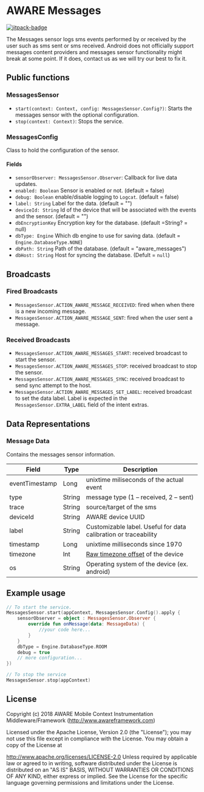# AWARE Messages

[![jitpack-badge](https://jitpack.io/v/awareframework/com.aware.android.sensor.messages.svg)](https://jitpack.io/#awareframework/com.aware.android.sensor.messages)

The Messages sensor logs sms events performed by or received by the user such as sms sent or sms received. Android does not officially support messages content providers and messages sensor functionality might break at some point. If it does, contact us as we will try our best to fix it.

<!-- This sensor does not record personal information, such as phone numbers or contact information. Instead, an unique ID is assigned that is irreversible (SHA-1 encryption) but it is always the same for the same source.  -->

## Public functions

### MessagesSensor

+ `start(context: Context, config: MessagesSensor.Config?)`: Starts the messages sensor with the optional configuration.
+ `stop(context: Context)`: Stops the service.

### MessagesConfig

Class to hold the configuration of the sensor.

#### Fields

+ `sensorObserver: MessagesSensor.Observer`: Callback for live data updates.
+ `enabled: Boolean` Sensor is enabled or not. (default = false)
+ `debug: Boolean` enable/disable logging to `Logcat`. (default = false)
+ `label: String` Label for the data. (default = "")
+ `deviceId: String` Id of the device that will be associated with the events and the sensor. (default = "")
+ `dbEncryptionKey` Encryption key for the database. (default =String? = null)
+ `dbType: Engine` Which db engine to use for saving data. (default = `Engine.DatabaseType.NONE`)
+ `dbPath: String` Path of the database. (default = "aware_messages")
+ `dbHost: String` Host for syncing the database. (Defult = `null`)

## Broadcasts

### Fired Broadcasts

+ `MessagesSensor.ACTION_AWARE_MESSAGE_RECEIVED`: fired when when there is a new incoming message.
+ `MessagesSensor.ACTION_AWARE_MESSAGE_SENT`: fired when the user sent a message.

### Received Broadcasts

+ `MessagesSensor.ACTION_AWARE_MESSAGES_START`: received broadcast to start the sensor.
+ `MessagesSensor.ACTION_AWARE_MESSAGES_STOP`: received broadcast to stop the sensor.
+ `MessagesSensor.ACTION_AWARE_MESSAGES_SYNC`: received broadcast to send sync attempt to the host.
+ `MessagesSensor.ACTION_AWARE_MESSAGES_SET_LABEL`: received broadcast to set the data label. Label is expected in the `MessagesSensor.EXTRA_LABEL` field of the intent extras.

## Data Representations

### Message Data

Contains the messages sensor information.

| Field          | Type   | Description                                                     |
| -------------- | ------ | --------------------------------------------------------------- |
| eventTimestamp | Long   | unixtime miliseconds of the actual event                        |
| type           | String | message type (1 – received, 2 – sent)                           |
| trace          | String | source/target of the sms                                        |
| deviceId       | String | AWARE device UUID                                               |
| label          | String | Customizable label. Useful for data calibration or traceability |
| timestamp      | Long   | unixtime milliseconds since 1970                                |
| timezone       | Int    | [Raw timezone offset][1] of the device                          |
| os             | String | Operating system of the device (ex. android)                    |

## Example usage

```kotlin
// To start the service.
MessagesSensor.start(appContext, MessagesSensor.Config().apply {
    sensorObserver = object : MessagesSensor.Observer {
        override fun onMessage(data: MessageData) {
            //your code here...
        }
    }
    dbType = Engine.DatabaseType.ROOM
    debug = true
    // more configuration...
})

// To stop the service
MessagesSensor.stop(appContext)
```

## License

Copyright (c) 2018 AWARE Mobile Context Instrumentation Middleware/Framework (http://www.awareframework.com)

Licensed under the Apache License, Version 2.0 (the "License"); you may not use this file except in compliance with the License. You may obtain a copy of the License at

http://www.apache.org/licenses/LICENSE-2.0
Unless required by applicable law or agreed to in writing, software distributed under the License is distributed on an "AS IS" BASIS, WITHOUT WARRANTIES OR CONDITIONS OF ANY KIND, either express or implied. See the License for the specific language governing permissions and limitations under the License.

[1]: https://developer.android.com/reference/java/util/TimeZone#getRawOffset()
